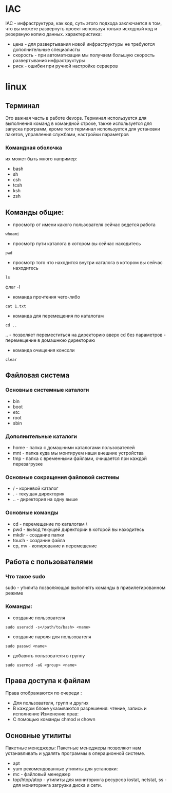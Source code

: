 # IAC 
IAC - инфраструктура, как код, суть этого подхода заключается в том, что вы можете развернуть проект используя только исходный код и резервную копию данных.
характеристика: 
- цена - для развертывания новой инфраструктуры не требуются дополнительные специалисты
- скорость - при автоматизации мы получаем большую скорость развертывания инфраструктуры
- риск - ошибки при ручной настройке серверов
# linux
## Терминал
Это важная часть в работе devops. Терминал используется для выполнения команд в командной строке, также используется для запуска программ, кроме того терминал используется для установки пакетов, управления службами, настройки параметров  
### Командная оболочка
их может быть много например:
- bash
- sh
- csh
- tcsh
- ksh
- zsh
## Команды общие:
- просмотр от имени какого пользователя сейчас ведется работа
~~~ linux
whoami
~~~
- просмотр пути каталога в котором вы сейчас находитесь
~~~ linux
pwd
~~~
- просмотр того что находится внутри каталога в котором вы сейчас находитесь
~~~ linux
ls
~~~
флаг -l 
- команда прочтения чего-либо
~~~ linux
cat 1.txt
~~~
- команда для перемещения по каталогам
~~~ linux
cd ..
~~~ 
.. - позволяет переместиться на директорию вверх
cd без параметров - перемещение в домашнюю директорию
- команда очищения консоли
~~~ linux
clear
~~~

## Файловая система
### Основные системные каталоги
- bin
- boot
- etc
- root
- sbin
### Дополнительные каталоги
- home - папка с домашними каталогами пользователей
- mnt - папка куда мы монтируем наши внешние устройства 
- tmp - папка с временными файлами, очищается при каждой перезагрузке
### Основные сокращения файловой системы 
- / - корневой каталог
- . - текущая директория
- .. - директория на одну выше
### Основные команды
- cd - перемещение по каталогам \
- pwd - вывод текущей директории в которой вы находитесь
- mkdir - создание папки 
- touch - создание файла
- cp, mv - копирование и перемещение
## Работа с пользователями
### Что такое sudo
sudo - утилита позволяющая выполнять команды в привилегированном режиме

### Команды:
- создание пользователя
~~~ linux
sudo useradd -s</path/to/bash> <name>
~~~
- создание пароля для пользователя
~~~ linux
sudo passwd <name>
~~~
- добавить пользователя в группу
~~~ linux
sudo usermod -aG <group> <name>
~~~
## Права доступа к файлам 
Права отображаются по очереди :
- Для пользователя, групп и других 
- В каждом блоке указываются разрешения: чтение, запись и исполнение
Изменение прав:
- С помощью команды chmod и chown
## Основные утилиты
Пакетные менеджеры:
Пакетные менеджеры позволяют нам устанавливать и удалять программы в операционной системе.
- apt
- yum
рекомендованные утилиты для установки:
- mc - файловый менеджер
- top/htop/atop - утилиты для мониторинга ресурсов
iostat, netstat, ss - для мониторинга загрузки диска и сети.
